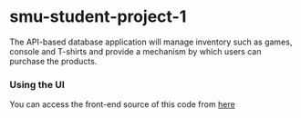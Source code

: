 # smu-student-project-1
The API-based database application will manage inventory such as games, console and T-shirts and provide a mechanism by which users can purchase the products.

### Using the UI
You can access the front-end source of this code from [here](https://github.com/Ro-Galvan/Store-App-Frontend)
